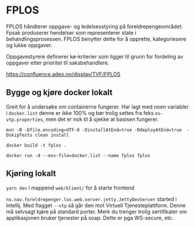 # FPLOS

FPLOS håndterer oppgave- og ledelsesstyring på foreldrepengeområdet. Fpsak produserer hendelser som representerer state i behandlingsprosessen. FPLOS benytter dette for å opprette, kategoriesere og lukke oppgaver.

Oppgavestyrere definerer kø-kriterier som ligger til grunn for fordeling av oppgaver etter prioritet til saksbehandlere. 

https://confluence.adeo.no/display/TVF/FPLOS


## Bygge og kjøre docker lokalt
Greit for å undersøke om containerne fungerer. Har lagt med noen variabler i `docker.list` denne er ikke 100% og bør
trolig settes fra feks `es-vtp.properties`, men det er nok til å sjekke at basisen fungerer.
```
mvn -B -Dfile.encoding=UTF-8 -DinstallAtEnd=true -DdeployAtEnd=true  -DskipTests clean install

docker build -t fplos .

docker run -d --env-file=docker.list --name fplos fplos
```




## Kjøring lokalt

`yarn dev` i mappend `web/klient/` for å starte frontend


`no.nav.foreldrepenger.los.web.server.jetty.JettyDevServer` started i Intellij. Med
flagget `--vtp` så går den mot Virtuell Tjenesteplattform. Denne må selvsagt kjøre på 
standard porter. Merk du trenger trolig sertifikater om applikasjonen bruker tjenester
på soap. Dette er pga WS-secure, etc.
